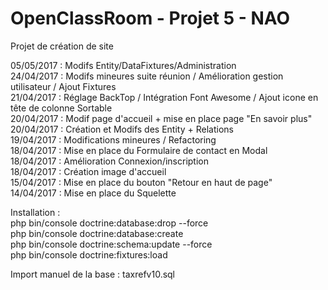 OpenClassRoom - Projet 5 - NAO
==============================

Projet de création de site

05/05/2017 : Modifs Entity/DataFixtures/Administration<br>
24/04/2017 : Modifs mineures suite réunion / Amélioration gestion utilisateur / Ajout Fixtures<br>
21/04/2017 : Réglage BackTop / Intégration Font Awesome / Ajout icone en tête de colonne Sortable<br>
20/04/2017 : Modif page d'accueil + mise en place page "En savoir plus"<br>
20/04/2017 : Création et Modifs des Entity + Relations<br>
19/04/2017 : Modifications mineures / Refactoring<br>
18/04/2017 : Mise en place du Formulaire de contact en Modal<br>
18/04/2017 : Amélioration Connexion/inscription<br>
18/04/2017 : Création image d'accueil<br>
15/04/2017 : Mise en place du bouton "Retour en haut de page"<br>
14/04/2017 : Mise en place du Squelette<br>


Installation :<br>
php bin/console doctrine:database:drop --force<br>
php bin/console doctrine:database:create<br>
php bin/console doctrine:schema:update --force<br>
php bin/console doctrine:fixtures:load<br>

Import manuel de la base : taxrefv10.sql
